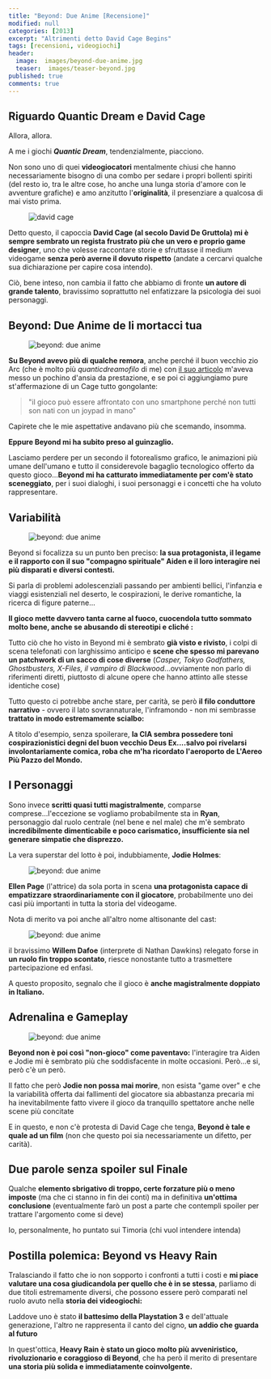 ```yaml
---
title: "Beyond: Due Anime [Recensione]"
modified: null
categories: [2013]
excerpt: "Altrimenti detto David Cage Begins"
tags: [recensioni, videogiochi]
header: 
  image:  images/beyond-due-anime.jpg
  teaser:  images/teaser-beyond.jpg
published: true
comments: true
---
```


## Riguardo Quantic Dream e David Cage

Allora, allora.

A me i giochi ***Quantic Dream***, tendenzialmente, piacciono.

Non sono uno di quei **videogiocatori** mentalmente chiusi che hanno necessariamente bisogno di una combo per sedare i propri bollenti spiriti (del resto io, tra le altre cose, ho anche una lunga storia d'amore con le avventure grafiche) e amo anzitutto l'**originalità**, il presenziare a qualcosa di mai visto prima.

<figure>
	<img src="https://3.bp.blogspot.com/-nQZ8G7mTFf4/Uo4E9uzArFI/AAAAAAAAFkw/jmcrsRzuWB8/s1600/cage.jpg" alt="david cage">
</figure>  

Detto questo, il capoccia **David Cage (al secolo David De Gruttola) mi è sempre sembrato un regista frustrato più che un vero e proprio game designer**, uno che volesse raccontare storie e sfruttasse il medium videogame **senza però averne il dovuto rispetto** (andate a cercarvi qualche sua dichiarazione per capire cosa intendo).

Ciò, bene inteso, non cambia il fatto che abbiamo di fronte **un autore di grande talento**, bravissimo soprattutto nel enfatizzare la psicologia dei suoi personaggi.

## Beyond: Due Anime de li mortacci tua

<figure>
	<img src="https://1.bp.blogspot.com/-BZDfobw2aps/Uo4F5b4YY0I/AAAAAAAAFlM/jAiJw685MOU/s1600/beyond-two-souls-story-will-be-12-to-15-hours-long-2.jpg" alt="beyond: due anime">
</figure>  

**Su Beyond avevo più di qualche remora**, anche perché il buon vecchio zio Arc (che è molto più *quanticdreamofilo* di me) con [il suo articolo](https://www.arcweb.it/2013/10/07/beyond-due-anime-prime-riflessioni/?fb_source=pubv1) m'aveva messo un pochino d'ansia da prestazione, e se poi ci aggiungiamo pure st'affermazione di un Cage tutto gongolante:

>"il gioco può essere affrontato con uno smartphone perché non tutti son nati con un joypad in mano"

Capirete che le mie aspettative andavano più che scemando, insomma.

**Eppure Beyond mi ha subito preso al guinzaglio.**

Lasciamo perdere per un secondo il fotorealismo grafico, le animazioni più umane dell'umano e tutto il considerevole bagaglio tecnologico offerto da questo gioco...**Beyond mi ha catturato immediatamente per com'è stato sceneggiato**, per i suoi dialoghi, i suoi personaggi e i concetti che ha voluto rappresentare.

## Variabilità

<figure>
	<img src="https://4.bp.blogspot.com/-SvFfU5Mo0Bo/Uo4EA9bunJI/AAAAAAAAFkY/PNb1Dx0WYeI/s1600/beyond+.jpg" alt="beyond: due anime">
</figure>  

Beyond si focalizza su un punto ben preciso: **la sua protagonista, il legame e il rapporto con il suo "compagno spirituale" Aiden e il loro interagire nei più disparati e diversi contesti.**

Si parla di problemi adolescenziali passando per ambienti bellici, l'infanzia e viaggi esistenziali nel deserto, le cospirazioni, le derive romantiche, la ricerca di figure paterne...

**Il gioco mette davvero tanta carne al fuoco, cuocendola tutto sommato molto bene, anche se abusando di stereotipi e cliché :**

Tutto ciò che ho visto in Beyond mi è sembrato **già visto e rivisto**, i colpi di scena telefonati con larghissimo anticipo e **scene che spesso mi parevano un patchwork di un sacco di cose diverse** (*Casper, Tokyo Godfathers, Ghostbusters, X-Files, il vampiro di Blackwood*...ovviamente non parlo di riferimenti diretti, piuttosto di alcune opere che hanno attinto alle stesse identiche cose)

Tutto questo ci potrebbe anche stare, per carità, se però **il filo conduttore narrativo** - ovvero il lato sovrannaturale, l'inframondo - non mi sembrasse **trattato in modo estremamente scialbo:**

A titolo d'esempio, senza spoilerare, **la CIA sembra possedere toni cospirazionistici degni del buon vecchio Deus Ex....salvo poi rivelarsi involontariamente comica, roba che m'ha ricordato l'aeroporto de L'Aereo Più Pazzo del Mondo.**

## I Personaggi

Sono invece **scritti quasi tutti magistralmente**, comparse comprese...l'eccezione se vogliamo probabilmente sta in **Ryan**, personaggio dal ruolo centrale (nel bene e nel male) che m'è sembrato **incredibilmente dimenticabile e poco carismatico, insufficiente sia nel generare simpatie che disprezzo.**

La vera superstar del lotto è poi, indubbiamente, **Jodie Holmes**:

<figure>
<img src="https://1.bp.blogspot.com/-KrE_ha9NGKA/Uo4DpxADcNI/AAAAAAAAFkQ/DB1vToFjsSw/s1600/beyond-two-souls-02-595x334.jpg" alt="beyond: due anime">
</figure>

**Ellen Page** (l'attrice) da sola porta in scena **una protagonista capace di empatizzare straordinariamente con il giocatore**, probabilmente uno dei casi più importanti in tutta la storia del videogame.

Nota di merito va poi anche all'altro nome altisonante del cast:

<figure>
	<img src="https://1.bp.blogspot.com/-YIzYOo0CXAk/Uo4C2bwG-2I/AAAAAAAAFkE/Ve5AJNsoFuY/s1600/BEYOND_WD_SCREEN010.jpg" alt="beyond: due anime">
</figure>  

il bravissimo **Willem Dafoe** (interprete di Nathan Dawkins) relegato forse in **un ruolo fin troppo scontato**, riesce nonostante tutto a trasmettere partecipazione ed enfasi.

A questo proposito, segnalo che il gioco è **anche magistralmente doppiato in Italiano.**

## Adrenalina e Gameplay

<figure>
	<img src="https://2.bp.blogspot.com/-1wBx8H0wtU0/Uo4EQYqKX7I/AAAAAAAAFko/r8_ttI27cMo/s1600/QD_BEYOND_SCREEN34_1378219155-990x556.jpg" alt="beyond: due anime">
</figure>  

**Beyond non è poi così "non-gioco" come paventavo:** l'interagire tra Aiden e Jodie mi è sembrato più che soddisfacente in molte occasioni. Però...e si, però c'è un però.

Il fatto che però **Jodie non possa mai morire**, non esista "game over" e che la variabilità offerta dai fallimenti del giocatore sia abbastanza precaria mi ha inevitabilmente fatto vivere il gioco da tranquillo spettatore anche nelle scene più concitate

E in questo, e non c'è protesta di David Cage che tenga, **Beyond è tale e quale ad un film** (non che questo poi sia necessariamente un difetto, per carità).

## Due parole senza spoiler sul Finale

Qualche **elemento sbrigativo di troppo, certe forzature più o meno imposte** (ma che ci stanno in fin dei conti) ma in definitiva **un'ottima conclusione** (eventualmente farò un post a parte che contempli spoiler per trattare l'argomento come si deve)

Io, personalmente, ho puntato sui Timoria (chi vuol intendere intenda)

## Postilla polemica: Beyond vs Heavy Rain

Tralasciando il fatto che io non sopporto i confronti a tutti i costi e **mi piace valutare una cosa giudicandola per quello che è in se stessa**, parliamo di due titoli estremamente diversi, che possono essere però comparati nel ruolo avuto nella **storia dei videogiochi:**

Laddove uno è stato **il battesimo della Playstation 3** e dell'attuale generazione, l'altro ne rappresenta il canto del cigno, **un addio che guarda al futuro**

In quest'ottica, **Heavy Rain è stato un gioco molto più avveniristico, rivoluzionario e coraggioso di Beyond**, che ha però il merito di presentare **una storia più solida e immediatamente coinvolgente.**
